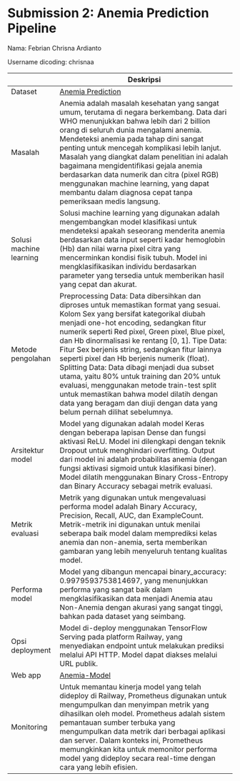 # Submission 2: Anemia Prediction Pipeline
Nama: Febrian Chrisna Ardianto

Username dicoding: chrisnaa

| | Deskripsi |
| ----------- | ----------- |
| Dataset | [Anemia Prediction](https://www.kaggle.com/datasets/humairmunir/anaemia-prediction) |
| Masalah | Anemia adalah masalah kesehatan yang sangat umum, terutama di negara berkembang. Data dari WHO menunjukkan bahwa lebih dari 2 billion orang di seluruh dunia mengalami anemia. Mendeteksi anemia pada tahap dini sangat penting untuk mencegah komplikasi lebih lanjut. Masalah yang diangkat dalam penelitian ini adalah bagaimana mengidentifikasi gejala anemia berdasarkan data numerik dan citra (pixel RGB) menggunakan machine learning, yang dapat membantu dalam diagnosa cepat tanpa pemeriksaan medis langsung.|
| Solusi machine learning | Solusi machine learning yang digunakan adalah mengembangkan model klasifikasi untuk mendeteksi apakah seseorang menderita anemia berdasarkan data input seperti kadar hemoglobin (Hb) dan nilai warna pixel citra yang mencerminkan kondisi fisik tubuh. Model ini mengklasifikasikan individu berdasarkan parameter yang tersedia untuk memberikan hasil yang cepat dan akurat.|
| Metode pengolahan | Preprocessing Data: Data dibersihkan dan diproses untuk memastikan format yang sesuai. Kolom Sex yang bersifat kategorikal diubah menjadi one-hot encoding, sedangkan fitur numerik seperti Red pixel, Green pixel, Blue pixel, dan Hb dinormalisasi ke rentang [0, 1]. Tipe Data: Fitur Sex berjenis string, sedangkan fitur lainnya seperti pixel dan Hb berjenis numerik (float). Splitting Data: Data dibagi menjadi dua subset utama, yaitu 80% untuk training dan 20% untuk evaluasi, menggunakan metode train-test split untuk memastikan bahwa model dilatih dengan data yang beragam dan diuji dengan data yang belum pernah dilihat sebelumnya.|
| Arsitektur model | Model yang digunakan adalah model Keras dengan beberapa lapisan Dense dan fungsi aktivasi ReLU. Model ini dilengkapi dengan teknik Dropout untuk menghindari overfitting. Output dari model ini adalah probabilitas anemia (dengan fungsi aktivasi sigmoid untuk klasifikasi biner). Model dilatih menggunakan Binary Cross-Entropy dan Binary Accuracy sebagai metrik evaluasi.|
| Metrik evaluasi | Metrik yang digunakan untuk mengevaluasi performa model adalah Binary Accuracy, Precision, Recall, AUC, dan ExampleCount. Metrik-metrik ini digunakan untuk menilai seberapa baik model dalam memprediksi kelas anemia dan non-anemia, serta memberikan gambaran yang lebih menyeluruh tentang kualitas model.|
| Performa model | Model yang dibangun mencapai binary_accuracy: 0.9979593753814697, yang menunjukkan performa yang sangat baik dalam mengklasifikasikan data menjadi Anemia atau Non-Anemia dengan akurasi yang sangat tinggi, bahkan pada dataset yang seimbang.|
| Opsi deployment | Model di-deploy menggunakan TensorFlow Serving pada platform Railway, yang menyediakan endpoint untuk melakukan prediksi melalui API HTTP. Model dapat diakses melalui URL publik.|
| Web app | [Anemia-Model](https://anemia-detection.up.railway.app/v1/models/anemia-model/metadata)|
| Monitoring | Untuk memantau kinerja model yang telah dideploy di Railway, Prometheus digunakan untuk mengumpulkan dan menyimpan metrik yang dihasilkan oleh model. Prometheus adalah sistem pemantauan sumber terbuka yang mengumpulkan data metrik dari berbagai aplikasi dan server. Dalam konteks ini, Prometheus memungkinkan kita untuk memonitor performa model yang dideploy secara real-time dengan cara yang lebih efisien.|
